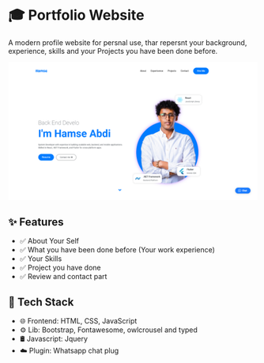 # 🎓 Portfolio Website

A modern profile website for persnal use, thar repersnt your background, experience, skills and your Projects you have been done before.

![Project Screenshot](./img/home.png)



## ✨ Features

- ✅ About Your Self
- ✅ What you have been done before (Your work experience)
- ✅ Your Skills 
- ✅ Project you have done
- ✅ Review and contact part



## 🔧 Tech Stack

- 🌐 Frontend: HTML, CSS, JavaScript
- ⚙️ Lib: Bootstrap, Fontawesome, owlcrousel and typed
- 🛢  Javascript: Jquery
- ☁️ Plugin: Whatsapp chat plug

